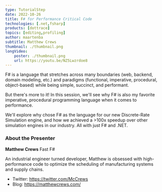 ```yaml
---
type: TutorialStep
date: 2022-10-26
title: F# for Performance Critical Code
technologies: [.net,fsharp]
products: [dottrace]
topics: [editing,profiling]
author: maartenba
subtitle: Matthew Crews
thumbnail: ./thumbnail.png
longVideo:
    poster: ./thumbnail.png
    url: https://youtu.be/NZ5Lwzrdoe8
---
```


F# is a language that stretches across many boundaries (web, backend, domain modeling, etc.) and paradigms (functional, imperative, procedural, object-based) while being simple, succinct, and performant.

But there's more to it! In this session, we'll see why F# is also my favorite imperative, procedural programming language when it comes to performance.

We'll explore why chose F# as the language for our new Discrete-Rate Simulation engine, and how we achieved a >100x speedup over other simulation engines in our industry. All with just F# and .NET.

### About the Presenter

**Matthew Crews** Fast F#

An industrial engineer turned developer, Matthew is obsessed with high-performance code to optimize the scheduling of manufacturing systems and supply chains.

* Twitter: https://twitter.com/McCrews
* Blog: https://matthewcrews.com/